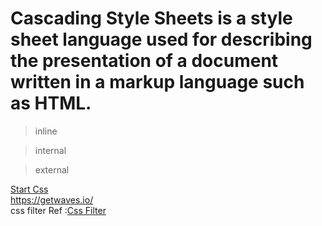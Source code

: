 # Cascading Style Sheets is a style sheet language used for describing the presentation of a document written in a markup language such as HTML.
> inline

> internal

> external

<a href="https://codewithpunit.github.io/css/">Start Css</a>
<br>
https://getwaves.io/
<br>
css filter Ref :<a href="https://www.w3schools.com/cssref/playit.asp?filename=playcss_filter&preval=drop-shadow(8px%208px%2010px%20red)">Css Filter</a>
